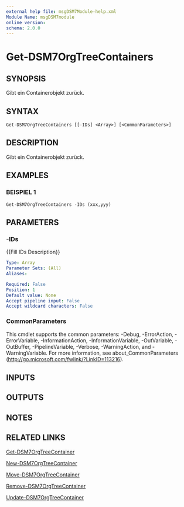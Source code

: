 ```yaml
---
external help file: msgDSM7Module-help.xml
Module Name: msgDSM7module
online version:
schema: 2.0.0
---
```


# Get-DSM7OrgTreeContainers

## SYNOPSIS
Gibt ein Containerobjekt zurück.

## SYNTAX

```
Get-DSM7OrgTreeContainers [[-IDs] <Array>] [<CommonParameters>]
```

## DESCRIPTION
Gibt ein Containerobjekt zurück.

## EXAMPLES

### BEISPIEL 1
```
Get-DSM7OrgTreeContainers -IDs (xxx,yyy)
```

## PARAMETERS

### -IDs
{{Fill IDs Description}}

```yaml
Type: Array
Parameter Sets: (All)
Aliases:

Required: False
Position: 1
Default value: None
Accept pipeline input: False
Accept wildcard characters: False
```

### CommonParameters
This cmdlet supports the common parameters: -Debug, -ErrorAction, -ErrorVariable, -InformationAction, -InformationVariable, -OutVariable, -OutBuffer, -PipelineVariable, -Verbose, -WarningAction, and -WarningVariable. For more information, see about_CommonParameters (http://go.microsoft.com/fwlink/?LinkID=113216).

## INPUTS

## OUTPUTS

## NOTES

## RELATED LINKS

[Get-DSM7OrgTreeContainer]()

[New-DSM7OrgTreeContainer]()

[Move-DSM7OrgTreeContainer]()

[Remove-DSM7OrgTreeContainer]()

[Update-DSM7OrgTreeContainer]()

